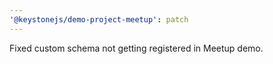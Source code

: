 ```yaml
---
'@keystonejs/demo-project-meetup': patch
---
```


Fixed custom schema not getting registered in Meetup demo.
